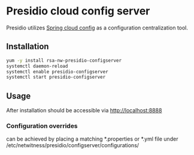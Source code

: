 # Presidio cloud config server 

Presidio utilizes [Spring cloud config](http://cloud.spring.io/spring-cloud-static/spring-cloud-config/1.3.3.RELEASE/single/spring-cloud-config.html) as a configuration centralization tool.



## Installation

```sh
yum -y install rsa-nw-presidio-configserver
systemctl daemon-reload
systemctl enable presidio-configserver
systemctl start presidio-configserver
```

## Usage
After installation should be accessible via [http://localhost:8888](http://localhost:8888)

### Configuration overrides
can be achieved by placing a matching *.properties or *.yml file under /etc/netwitness/presidio/configserver/configurations/ 

